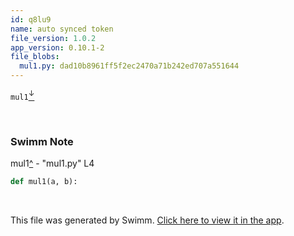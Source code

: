 ```yaml
---
id: q8lu9
name: auto synced token
file_version: 1.0.2
app_version: 0.10.1-2
file_blobs:
  mul1.py: dad10b8961ff5f2ec2470a71b242ed707a551644
---
```


`mul1`[<sup id="X0o5L">↓</sup>](#f-X0o5L)

<br/>

<!-- THIS IS AN AUTOGENERATED SECTION. DO NOT EDIT THIS SECTION DIRECTLY -->
### Swimm Note

<span id="f-X0o5L">mul1</span>[^](#X0o5L) - "mul1.py" L4
```python
def mul1(a, b):
```

<br/>

This file was generated by Swimm. [Click here to view it in the app](https://swimm-web-app.web.app/repos/Z2l0aHViJTNBJTNBdDElM0ElM0FlcmFuLXN3aW1t/docs/q8lu9).
